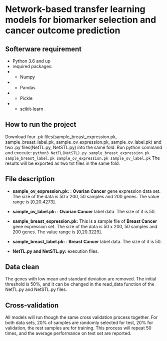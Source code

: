 # Network-based transfer learning models for biomarker selection and cancer outcome prediction


## Softerware requirement
- Python 3.6 and up
- required packages:
- - Numpy
- - Pandas
- - Pickle
- - scikit-learn

## How to run the project
Download four .pk files(sample_breast_expression.pk, sample_breast_label.pk, sample_ov_expression.pk, sample_ov_label.pk) and two .py files(NetTL.py, NetSTL.py) into the same fold. Run python command and execute:
`python3 NetTL(NetSTL).py sample_breast_expression.pk sample_breast_label.pk sample_ov_expression.pk sample_ov_label.pk` 
The results will be exported as two txt files in the same fold. 

## File description 
* **sample_ov_expression.pk:** : **Ovarian Cancer** gene expression data set. The size of the data is 50 x 200, 50 samples and 200 genes. The value range is [0,20.4273].

* **sample_ov_label.pk:** : **Ovarian Cancer** label data. The size of it is 50.

* **sample_breast_expression.pk:** This is a sample file of **Breast Cancer** gene expression set. The size of the data is 50 x 200, 50 samples and 200 genes. The value range is [0,20.3229].

* **sample_breast_label.pk:** : **Breast Cancer** label data. The size of it is 50.

* **NetTL.py and NetSTL.py:** execution files.

## Data clean 
The genes with low mean and standard deviation are removed. The initial threshold is 50%, and it can be changed in the read_data function of the NetTL.py and NetSTL.py files.

## Cross-validation
All models will run though the same cross validation process together. For both data sets, 20% of samples are randomly selected for test, 20% for validation, the rest samples are for training. This process will repeat 50 times, and the average performance on test set are reported. 










